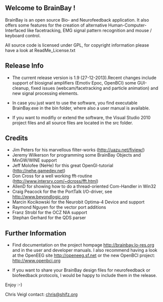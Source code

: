 Welcome to BrainBay !
---------------------

BrainBay is an open source Bio- and Neurofeedback application. It also offers
some features for the creation of alternative Human-Computer-Interfaced 
like facetracking, EMG signal pattern recognition and mouse / keyboard control.

All source code is licensed under GPL, for copyright information 
please have a look at ReadMe_License.txt

Release Info
------------
 
* The current release version is 1.9 (27-12-2013).Recent changes include support of biosignal amplifiers (Emotiv Epoc, OpenBCI)
some GUI-cleanup, fixed issues (webcam/facetracking and particle animation)
and new signal processing elements.

* In case you just want to use the software, you find executable BrainBay.exe 
in the bin folder, where also a user manual is available.

* If you want to modifiy or extend the software, the Visual Studio 2010
project files and all source files are located in the src folder.


Credits
-------

* Jim Peters for his marvellous filter-works (http://uazu.net/fiview/)
* Jeremy Wilkerson for programming some BrainBay Objects and MinGW/WINE support
* Jeff Molofee (NeHe) for this great OpenGl-tutorial (http://nehe.gamedev.net)
* Don Cross for a well working fft-routine (http://www.intersrv.com/~dcross/fft.html)
* AllenD for showing how to do a thread-oriented Com-Handler in Win32
* Craig Peacock for the the PortTalk I/O-driver, see http://www.beyondlogic.org 
* Marcin Kocikowski for the Neurobit Optima-4 Device and support
* Raymond Nguyen for the vector port additions
* Franz Strobl for the OCZ NIA support
* Stephan Gerhard for the QDS parser


Further Information
-------------------

* Find documentation on the project hompage http://brainbay.lo-res.org
and in the user and developer manuals.
I also recommend having a look at the OpenEEG site http://openeeg.sf.net
or the new OpenBCI project: http://www.openbci.org

* If you want to share your BrainBay design files for neurofeedback or biofeedback
protocols, I would be happy to include them in the release.


Enjoy :-)

Chris Veigl
contact: chris@shifz.org

